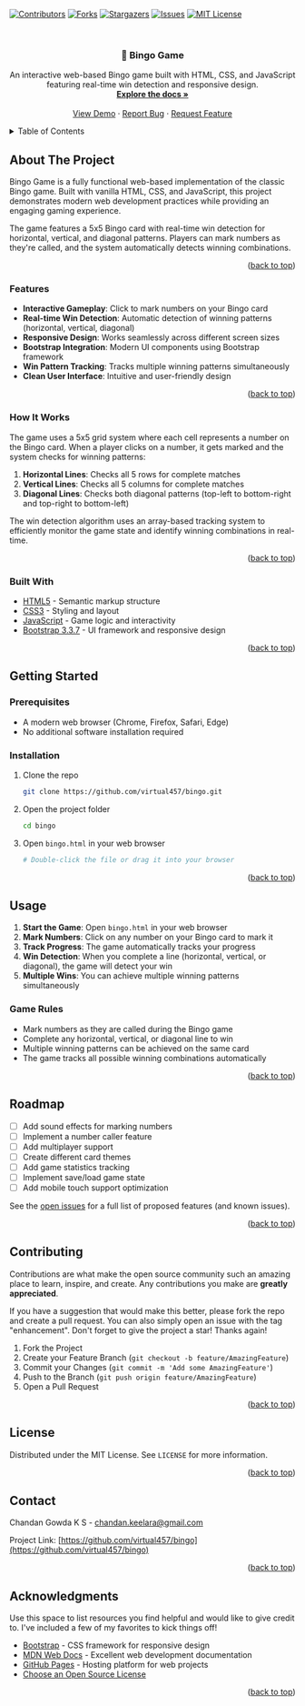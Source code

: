 <!-- Improved compatibility of back to top link: See: https://github.com/dhmnr/skipr/pull/73 -->
<a id="readme-top"></a>

<!-- PROJECT SHIELDS -->
[![Contributors][contributors-shield]][contributors-url]
[![Forks][forks-shield]][forks-url]
[![Stargazers][stars-shield]][stars-url]
[![Issues][issues-shield]][issues-url]
[![MIT License][license-shield]][license-url]

<!-- PROJECT LOGO -->
<br />
<div align="center">

  <h3 align="center">🎯 Bingo Game</h3>

  <p align="center">
    An interactive web-based Bingo game built with HTML, CSS, and JavaScript featuring real-time win detection and responsive design.
    <br />
    <a href="https://github.com/virtual457/bingo"><strong>Explore the docs »</strong></a>
    <br />
    <br />
    <a href="https://github.com/virtual457/bingo">View Demo</a>
    ·
    <a href="https://github.com/virtual457/bingo/issues/new?labels=bug&template=bug-report---.md">Report Bug</a>
    ·
    <a href="https://github.com/virtual457/bingo/issues/new?labels=enhancement&template=feature-request---.md">Request Feature</a>
  </p>
</div>

<!-- TABLE OF CONTENTS -->
<details>
  <summary>Table of Contents</summary>
  <ol>
    <li>
      <a href="#about-the-project">About The Project</a>
      <ul>
        <li><a href="#built-with">Built With</a></li>
      </ul>
    </li>
    <li>
      <a href="#getting-started">Getting Started</a>
      <ul>
        <li><a href="#prerequisites">Prerequisites</a></li>
        <li><a href="#installation">Installation</a></li>
      </ul>
    </li>
    <li><a href="#usage">Usage</a></li>
    <li><a href="#roadmap">Roadmap</a></li>
    <li><a href="#contributing">Contributing</a></li>
    <li><a href="#license">License</a></li>
    <li><a href="#contact">Contact</a></li>
    <li><a href="#acknowledgments">Acknowledgments</a></li>
  </ol>
</details>

<!-- ABOUT THE PROJECT -->
## About The Project

Bingo Game is a fully functional web-based implementation of the classic Bingo game. Built with vanilla HTML, CSS, and JavaScript, this project demonstrates modern web development practices while providing an engaging gaming experience.

The game features a 5x5 Bingo card with real-time win detection for horizontal, vertical, and diagonal patterns. Players can mark numbers as they're called, and the system automatically detects winning combinations.

<p align="right">(<a href="#readme-top">back to top</a>)</p>

### Features

- **Interactive Gameplay**: Click to mark numbers on your Bingo card
- **Real-time Win Detection**: Automatic detection of winning patterns (horizontal, vertical, diagonal)
- **Responsive Design**: Works seamlessly across different screen sizes
- **Bootstrap Integration**: Modern UI components using Bootstrap framework
- **Win Pattern Tracking**: Tracks multiple winning patterns simultaneously
- **Clean User Interface**: Intuitive and user-friendly design

<p align="right">(<a href="#readme-top">back to top</a>)</p>

### How It Works

The game uses a 5x5 grid system where each cell represents a number on the Bingo card. When a player clicks on a number, it gets marked and the system checks for winning patterns:

1. **Horizontal Lines**: Checks all 5 rows for complete matches
2. **Vertical Lines**: Checks all 5 columns for complete matches  
3. **Diagonal Lines**: Checks both diagonal patterns (top-left to bottom-right and top-right to bottom-left)

The win detection algorithm uses an array-based tracking system to efficiently monitor the game state and identify winning combinations in real-time.

<p align="right">(<a href="#readme-top">back to top</a>)</p>

### Built With

- [HTML5](https://developer.mozilla.org/en-US/docs/Web/HTML) - Semantic markup structure
- [CSS3](https://developer.mozilla.org/en-US/docs/Web/CSS) - Styling and layout
- [JavaScript](https://developer.mozilla.org/en-US/docs/Web/JavaScript) - Game logic and interactivity
- [Bootstrap 3.3.7](https://getbootstrap.com/docs/3.3/) - UI framework and responsive design

<p align="right">(<a href="#readme-top">back to top</a>)</p>

<!-- GETTING STARTED -->
## Getting Started

### Prerequisites

- A modern web browser (Chrome, Firefox, Safari, Edge)
- No additional software installation required

### Installation

1. Clone the repo
   ```sh
   git clone https://github.com/virtual457/bingo.git
   ```
2. Open the project folder
   ```sh
   cd bingo
   ```
3. Open `bingo.html` in your web browser
   ```sh
   # Double-click the file or drag it into your browser
   ```

<p align="right">(<a href="#readme-top">back to top</a>)</p>

<!-- USAGE EXAMPLES -->
## Usage

1. **Start the Game**: Open `bingo.html` in your web browser
2. **Mark Numbers**: Click on any number on your Bingo card to mark it
3. **Track Progress**: The game automatically tracks your progress
4. **Win Detection**: When you complete a line (horizontal, vertical, or diagonal), the game will detect your win
5. **Multiple Wins**: You can achieve multiple winning patterns simultaneously

### Game Rules

- Mark numbers as they are called during the Bingo game
- Complete any horizontal, vertical, or diagonal line to win
- Multiple winning patterns can be achieved on the same card
- The game tracks all possible winning combinations automatically

<p align="right">(<a href="#readme-top">back to top</a>)</p>

<!-- ROADMAP -->
## Roadmap

- [ ] Add sound effects for marking numbers
- [ ] Implement a number caller feature
- [ ] Add multiplayer support
- [ ] Create different card themes
- [ ] Add game statistics tracking
- [ ] Implement save/load game state
- [ ] Add mobile touch support optimization

See the [open issues](https://github.com/virtual457/bingo/issues) for a full list of proposed features (and known issues).

<p align="right">(<a href="#readme-top">back to top</a>)</p>

<!-- CONTRIBUTING -->
## Contributing

Contributions are what make the open source community such an amazing place to learn, inspire, and create. Any contributions you make are **greatly appreciated**.

If you have a suggestion that would make this better, please fork the repo and create a pull request. You can also simply open an issue with the tag "enhancement".
Don't forget to give the project a star! Thanks again!

1. Fork the Project
2. Create your Feature Branch (`git checkout -b feature/AmazingFeature`)
3. Commit your Changes (`git commit -m 'Add some AmazingFeature'`)
4. Push to the Branch (`git push origin feature/AmazingFeature`)
5. Open a Pull Request

<p align="right">(<a href="#readme-top">back to top</a>)</p>

<!-- LICENSE -->
## License

Distributed under the MIT License. See `LICENSE` for more information.

<p align="right">(<a href="#readme-top">back to top</a>)</p>

<!-- CONTACT -->
## Contact

Chandan Gowda K S - chandan.keelara@gmail.com

Project Link: [https://github.com/virtual457/bingo](https://github.com/virtual457/bingo)

<p align="right">(<a href="#readme-top">back to top</a>)</p>

<!-- ACKNOWLEDGMENTS -->
## Acknowledgments

Use this space to list resources you find helpful and would like to give credit to. I've included a few of my favorites to kick things off!

* [Bootstrap](https://getbootstrap.com/) - CSS framework for responsive design
* [MDN Web Docs](https://developer.mozilla.org/) - Excellent web development documentation
* [GitHub Pages](https://pages.github.com) - Hosting platform for web projects
* [Choose an Open Source License](https://choosealicense.com)

<p align="right">(<a href="#readme-top">back to top</a>)</p>

<!-- MARKDOWN LINKS & IMAGES -->
[contributors-shield]: https://img.shields.io/github/contributors/virtual457/bingo.svg?style=for-the-badge
[contributors-url]: https://github.com/virtual457/bingo/graphs/contributors
[forks-shield]: https://img.shields.io/github/forks/virtual457/bingo.svg?style=for-the-badge
[forks-url]: https://github.com/virtual457/bingo/network/members
[stars-shield]: https://img.shields.io/github/stars/virtual457/bingo.svg?style=for-the-badge
[stars-url]: https://github.com/virtual457/bingo/stargazers
[issues-shield]: https://img.shields.io/github/issues/virtual457/bingo.svg?style=for-the-badge
[issues-url]: https://github.com/virtual457/bingo/issues
[license-shield]: https://img.shields.io/github/license/virtual457/bingo.svg?style=for-the-badge
[license-url]: https://github.com/virtual457/bingo/blob/master/LICENSE
[linkedin-shield]: https://img.shields.io/badge/-LinkedIn-black.svg?style=for-the-badge&logo=linkedin&colorB=555
[linkedin-url]: https://www.linkedin.com/in/chandan-gowda-k-s-765194186/
